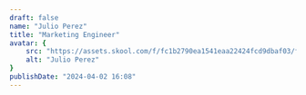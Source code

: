 ```yaml
---
draft: false
name: "Julio Perez"
title: "Marketing Engineer"
avatar: {
    src: "https://assets.skool.com/f/fc1b2790ea1541eaa22424fcd9dbaf03/f5ce244041f24fb3904d8e7695ae10203af50a556b9349e2bd6a78414333400a-md.jpg",
    alt: "Julio Perez"
}
publishDate: "2024-04-02 16:08"
---
```


